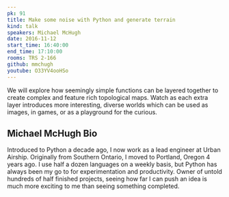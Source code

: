 ```yaml
---
pk: 91
title: Make some noise with Python and generate terrain
kind: talk
speakers: Michael McHugh
date: 2016-11-12
start_time: 16:40:00
end_time: 17:10:00
rooms: TRS 2-166
github: mmchugh
youtube: O33YV4ooHSo
---
```


We will explore how seemingly simple functions can be layered together to create complex and feature rich topological maps. Watch as each extra layer introduces more interesting, diverse worlds which can be used as images, in games, or as a playground for the curious.

## Michael McHugh Bio

Introduced to Python a decade ago, I now work as a lead engineer at Urban Airship. Originally from Southern Ontario, I moved to Portland, Oregon 4 years ago. I use half a dozen languages on a weekly basis, but Python has always been my go to for experimentation and productivity. Owner of untold hundreds of half finished projects, seeing how far I can push an idea is much more exciting to me than seeing something completed.